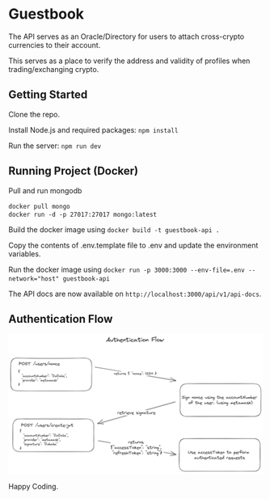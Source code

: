 # Guestbook

The API serves as an Oracle/Directory for users to attach cross-crypto currencies to their account.

This serves as a place to verify the address and validity of profiles when trading/exchanging crypto.

## Getting Started

Clone the repo.

Install Node.js and required packages: `npm install`

Run the server: `npm run dev`

## Running Project (Docker)

Pull and run mongodb

```
docker pull mongo
docker run -d -p 27017:27017 mongo:latest
```

Build the docker image using `docker build -t guestbook-api .`

Copy the contents of .env.template file to .env and update the environment variables.

Run the docker image using `docker run -p 3000:3000 --env-file=.env --network="host" guestbook-api`

The API docs are now available on `http://localhost:3000/api/v1/api-docs`.

## Authentication Flow

![Authentication flow of guestbook api.](/assets/images/authentication_flow_guestbook.png)

Happy Coding.
